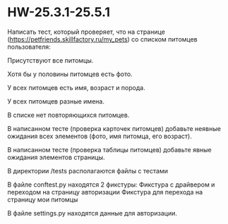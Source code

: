 # HW-25.3.1-25.5.1

Написать тест, который проверяет, что на странице (https://petfriends.skillfactory.ru/my_pets)  со списком питомцев пользователя:

Присутствуют все питомцы.

Хотя бы у половины питомцев есть фото.

У всех питомцев есть имя, возраст и порода.

У всех питомцев разные имена.

В списке нет повторяющихся питомцев. 

В написанном тесте (проверка карточек питомцев) добавьте неявные ожидания всех элементов (фото, имя питомца, его возраст).

В написанном тесте (проверка таблицы питомцев) добавьте явные ожидания элементов страницы.

В директории /tests располагаются файлы с тестами

В файле conftest.py находятся 2 фикстуры: Фикстура с драйвером и переходом на страницу авторизации Фикстура для перехода на страницу мои питомцы

В файле settings.py находятся данные для авторизации.
